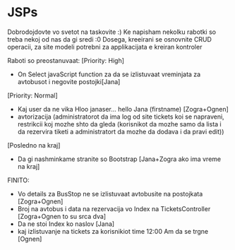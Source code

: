 # JSPs
Dobrodojdovte vo svetot na taskovite :)
Ke napisham nekolku rabotki so treba nekoj od nas da gi sredi :0
Dosega, kreeirani se osnovnite CRUD operacii, za site modeli potrebni za applikacijata e kreiran kontroler

Raboti so preostanuvaat:
[Priority: High]
- On Select javaScript function za da se izlistuvaat vreminjata za avtobusot i negovite postojki[Jana]

[Priority: Normal]
- Kaj user da ne vika Hloo janaser... hello Jana (firstname) [Zogra+Ognen]
- avtorizacija (administratorot da ima log od site tickets koi se napraveni, restrikcii koj mozhe shto da gleda (korisnikot da mozhe samo da lista i da rezervira tiketi a administratort da mozhe da dodava i da pravi edit))

[Posledno na kraj]
- Da gi nashminkame stranite so Bootstrap [Jana+Zogra ako ima vreme na kraj]
 
 FINITO:
 - Vo details za BusStop ne se izlistuvaat avtobusite na postojkata [Zogra+Ognen]
 - Broj na avtobus i data na rezervacija vo Index na TicketsController [Zogra+Ognen to su srca dva]
 - Da ne stoi Index ko naslov [Jana]
 - kaj izlistuvanje na tickets za korisnikiot time 12:00 Am da se trgne [Ognen]

